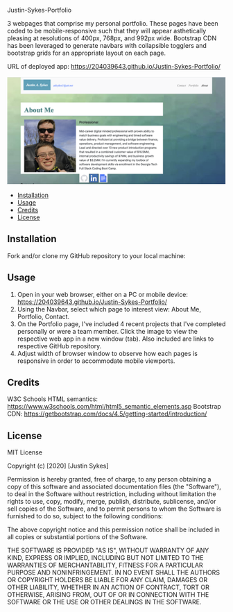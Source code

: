 Justin-Sykes-Portfolio

3 webpages that comprise my personal portfolio. These pages have been coded to be mobile-responsive such that they will appear asthetically pleasing at resolutions of 400px, 768px, and 992px wide. Bootstrap CDN has been leveraged to generate navbars with collapsible togglers and bootstrap grids for an appropriate layout on each page.

URL of deployed app: https://204039643.github.io/Justin-Sykes-Portfolio/

![screenshotofmywebpage](./Assets/Images/portfolio-screenshot-1.png)

- [Installation](#installation)
- [Usage](#usage)
- [Credits](#credits)
- [License](#license)

## Installation

Fork and/or clone my GitHub repository to your local machine: 

## Usage

1. Open in your web browser, either on a PC or mobile device: https://204039643.github.io/Justin-Sykes-Portfolio/
2. Using the Navbar, select which page to interest view: About Me, Portfolio, Contact.
3. On the Portfolio page, I've included 4 recent projects that I've completed personally or were a team member. Click the image to view the respective web app in a new window (tab). Also included are links to respective GitHub repository.
4. Adjust width of browser window to observe how each pages is responsive in order to accommodate mobile viewports.

## Credits

W3C Schools HTML semantics: https://www.w3schools.com/html/html5_semantic_elements.asp
Bootstrap CDN: https://getbootstrap.com/docs/4.5/getting-started/introduction/

## License

MIT License

Copyright (c) [2020] [Justin Sykes]

Permission is hereby granted, free of charge, to any person obtaining a copy
of this software and associated documentation files (the "Software"), to deal
in the Software without restriction, including without limitation the rights
to use, copy, modify, merge, publish, distribute, sublicense, and/or sell
copies of the Software, and to permit persons to whom the Software is
furnished to do so, subject to the following conditions:

The above copyright notice and this permission notice shall be included in all
copies or substantial portions of the Software.

THE SOFTWARE IS PROVIDED "AS IS", WITHOUT WARRANTY OF ANY KIND, EXPRESS OR
IMPLIED, INCLUDING BUT NOT LIMITED TO THE WARRANTIES OF MERCHANTABILITY,
FITNESS FOR A PARTICULAR PURPOSE AND NONINFRINGEMENT. IN NO EVENT SHALL THE
AUTHORS OR COPYRIGHT HOLDERS BE LIABLE FOR ANY CLAIM, DAMAGES OR OTHER
LIABILITY, WHETHER IN AN ACTION OF CONTRACT, TORT OR OTHERWISE, ARISING FROM,
OUT OF OR IN CONNECTION WITH THE SOFTWARE OR THE USE OR OTHER DEALINGS IN THE
SOFTWARE.
